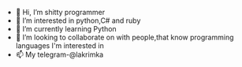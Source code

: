 - 👋 Hi, I’m shitty programmer
- 👀 I’m interested in python,C# and ruby
- 🌱 I’m currently learning Python
- 💞️ I’m looking to collaborate on with people,that know programming languages I'm interested in
- 📫 My telegram-@lakrimka

<!---
ripozna/ripozna is a ✨ special ✨ repository because its `README.md` (this file) appears on your GitHub profile.
You can click the Preview link to take a look at your changes.
--->
